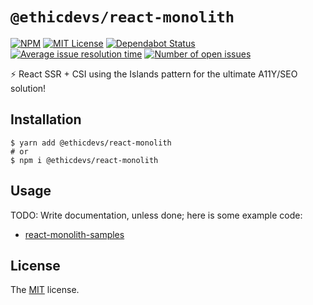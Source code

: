 # `@ethicdevs/react-monolith`

[![NPM](https://img.shields.io/npm/v/@ethicdevs/react-monolith?color=red)](https://www.npmjs.com/@ethicdevs/react-monolith)
[![MIT License](https://img.shields.io/github/license/ethicdevs/react-monolith.svg?color=blue)](https://github.com/ethicdevs/react-monolith/blob/master/LICENSE)
[![Dependabot Status](https://api.dependabot.com/badges/status?host=github&repo=ethicdevs/react-monolith)](https://dependabot.com)
[![Average issue resolution time](https://isitmaintained.com/badge/resolution/ethicdevs/react-monolith.svg)](https://isitmaintained.com/project/ethicdevs/react-monolith)
[![Number of open issues](https://isitmaintained.com/badge/open/ethicdevs/react-monolith.svg)](https://isitmaintained.com/project/ethicdevs/react-monolith)

⚡️ React SSR + CSI using the Islands pattern for the ultimate A11Y/SEO solution!

## Installation

```shell
$ yarn add @ethicdevs/react-monolith
# or
$ npm i @ethicdevs/react-monolith
```

## Usage

TODO: Write documentation, unless done; here is some example code:

- [react-monolith-samples](https://github.com/EthicDevs/react-monolith-samples)

<!--
- [Get started with react-monolith]() by following an interactive course, for free!
-->

## License

The [MIT](/LICENSE) license.
